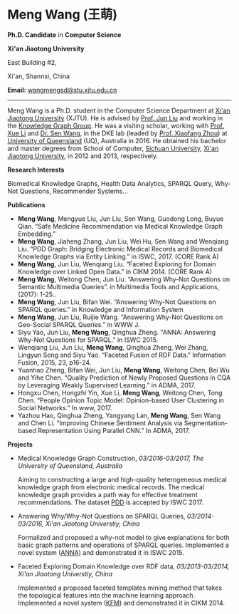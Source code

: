 # Meng Wang (王萌)

**Ph.D. Candidate** in **Computer Science**

**Xi'an Jiaotong University**

East Building #2,

Xi'an, Shannxi, China

**Email:** [wangmengsd@stu.xjtu.edu.cn](mailto:wangmengsd@stu.xjtu.edu.cn)

---------------------------------------------------------------------------------------------------------------------------------------------------------------------------------------------------------------

Meng Wang is a Ph.D. student in the Computer Science Department at [Xi'an Jiaotong University](http://www.google.com/url?q=http%3A%2F%2Fwww.xjtu.edu.cn%2F&sa=D&sntz=1&usg=AFQjCNEO6oeZ9qdP-CGIOSso7xidplD8Pg) (XJTU). He is advised by [Prof. Jun Liu](http://www.google.com/url?q=http%3A%2F%2Fgr.xjtu.edu.cn%2Fweb%2Fliukeen%2F4&sa=D&sntz=1&usg=AFQjCNG-s9ySq68Hr8uZy9bXY8bYcQvo2g) and working in the [Knowledge Graph Group](http://www.google.com/url?q=http%3A%2F%2Flabs.xjtudlc.com%2Flabs%2Fzscl.html&sa=D&sntz=1&usg=AFQjCNF4RaPwYxibE1-dPXQU-CG-kUqkCg). He was a visiting scholar, working with [Prof. Xue Li](http://www.google.com/url?q=http%3A%2F%2Fstaff.itee.uq.edu.au%2Fxue%2F&sa=D&sntz=1&usg=AFQjCNG0kJNpyujwZNlvMB0B6sWKHc0N-w) and [Dr. Sen Wang](https://www.google.com/url?q=https%3A%2F%2Fsites.google.com%2Fsite%2Fhomepageofsenwang%2F&sa=D&sntz=1&usg=AFQjCNGhni9L8_9cHNXYSvKZC7my7Zh7ZA), in the DKE lab (leaded by [Prof. Xiaofang Zhou](http://www.google.com/url?q=http%3A%2F%2Fstaff.itee.uq.edu.au%2Fzxf%2F&sa=D&sntz=1&usg=AFQjCNFupdnU436Kiwni4EFVkjc6YlO-lw)) at [University of Queensland](http://www.google.com/url?q=http%3A%2F%2Fwww.uq.edu.au%2F&sa=D&sntz=1&usg=AFQjCNHaKOrEfhZDZOH3ARE30aBYfLB9tQ) (UQ), Australia in 2016\. He obtained his bachelor and master degrees from School of Computer, [Sichuan University](http://www.google.com/url?q=http%3A%2F%2Fwww.scu.edu.cn%2F&sa=D&sntz=1&usg=AFQjCNG0hY2Fn3Q0YD2CrQVB0huG8XZ3Ew), [Xi'an Jiaotong University](http://www.google.com/url?q=http%3A%2F%2Fwww.xjtu.edu.cn%2F&sa=D&sntz=1&usg=AFQjCNEO6oeZ9qdP-CGIOSso7xidplD8Pg), in 2012 and 2013, respectively.

**Research Interests**

Biomedical Knowledge Graphs, Health Data Analytics, SPARQL Query, Why-Not Questions, Recommender Systems...

**Publications**

*   **Meng Wang**, Mengyue Liu, Jun Liu, Sen Wang, Guodong Long, Buyue Qian. “Safe Medicine Recommendation via Medical Knowledge Graph Embedding.”
*   **Meng Wang**, Jiaheng Zhang, Jun Liu, Wei Hu, Sen Wang and Wenqiang Liu. “PDD Graph: Bridging Electronic Medical Records and Biomedical Knowledge Graphs via Entity Linking.” in ISWC, 2017\. (CORE Rank A)
*   **Meng Wang**, Jun Liu, Wenqiang Liu. “Faceted Exploring for Domain Knowledge over Linked Open Data.” in CIKM 2014\. (CORE Rank A)
*   **Meng Wang**, Weitong Chen, Jun Liu. “Answering Why-Not Questions on Semantic Multimedia Queries”. in Multimedia Tools and Applications, (2017): 1-25..
*   **Meng Wang**, Jun Liu, Bifan Wei. “Answering Why-Not Questions on SPARQL queries.” in Knowledge and Information System
*   **Meng Wang**, Jun Liu, Ruijie Wang. “Answering Why-Not Questions on Geo-Social SPARQL Queries.” in WWW J.
*   Siyu Yao, Jun Liu, **Meng Wang**, Qinghua Zheng. "ANNA: Answering Why-Not Questions for SPARQL." in ISWC 2015.
*   Wenqiang Liu, Jun Liu, **Meng Wang**, Qinghua Zheng, Wei Zhang, Lingyun Song and Siyu Yao. “Faceted Fusion of RDF Data.” Information Fusion, 2015, 23, p16-24.
*   Yuanhao Zheng, Bifan Wei, Jun Liu, **Meng Wang**, Weitong Chen, Bei Wu and Yihe Chen. “Quality Prediction of Newly Proposed Questions in CQA by Leveraging Weakly Supervised Learning.” in ADMA, 2017.
*   Hongxu Chen, Hongzhi Yin, Xue Li, **Meng Wang**, Weitong Chen, Tong Chen. “People Opinion Topic Model: Opinion-based User Clustering in Social Networks.” In www, 2017.
*   Yazhou Hao, Qinghua Zheng, Yangyang Lan, **Meng Wang**, Sen Wang and Chen Li. “Improving Chinese Sentiment Analysis via Segmentation-based Representation Using Parallel CNN.” In ADMA, 2017.

**Projects**

*   Medical Knowledge Graph Construction, _03/2016-03/2017, The University of Queensland, Australia_

    Aiming to constructing a large and high-quality heterogeneous medical knowledge graph from electronic medical records. The medical knowledge graph provides a path way for effective treatment recommendations. The dataset [PDD](http%3A%2F%2Fkmap.xjtudlc.com%2Fpdd%2F) is accepted by ISWC 2017.

*   Answering Why/Why-Not Questions on SPARQL Queries, _03/2014-03/2016, Xi'an Jiaotong Universtiy, China_

    Formalized and proposed a why-not model to give explanations for both basic graph patterns and operations of SPARQL queries. Implemented a novel system ([ANNA](http%3A%2F%2Fkmap.xjtudlc.com%2Fanna%2F)) and demonstrated it in ISWC 2015.

*   Faceted Exploring Domain Knowledge over RDF data, _03/2013-03/2014, Xi'an Jiaotong Universtiy, China_

    Implemented a proposed faceted templates mining method that takes the topological features into the machine learning approach. Implemented a novel system ([KFM](http%3A%2F%2Fkmap.xjtudlc.com%2Fkfm%2F)) and demonstrated it in CIKM 2014.
